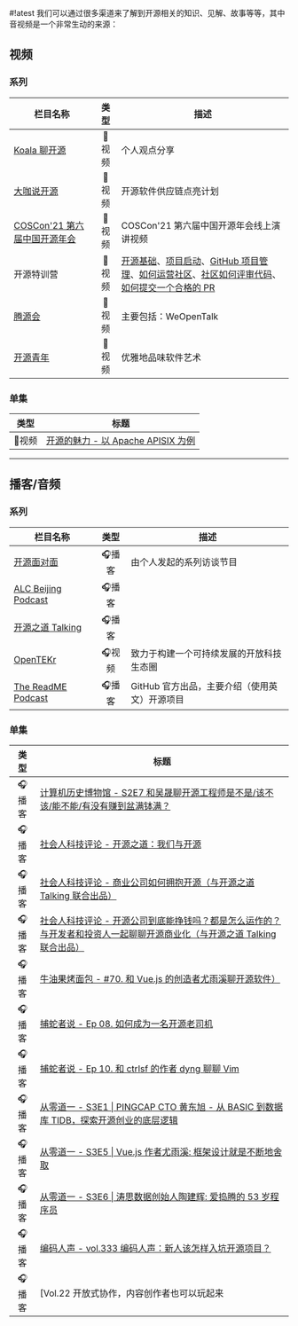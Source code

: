#!atest
我们可以通过很多渠道来了解到开源相关的知识、见解、故事等等，其中音视频是一个非常生动的来源：

## 视频

### 系列

| 栏目名称 | 类型 | 描述 |
|---|:---:|---|
| [Koala 聊开源](https://space.bilibili.com/489667127/) | 📼视频 | 个人观点分享 |
| [大咖说开源](https://space.bilibili.com/578074510/channel/seriesdetail?sid=694280) | 📼视频 | 开源软件供应链点亮计划 |
| [COSCon'21 第六届中国开源年会](https://space.bilibili.com/525037536/channel/collectiondetail?sid=63363) | 📼视频 | COSCon'21 第六届中国开源年会线上演讲视频 |
| 开源特训营 | 📼视频 | [开源基础](https://www.bilibili.com/video/BV1Pt4y1S7xj)、[项目启动](https://www.bilibili.com/video/BV1BK4y1Y7Xx)、[GitHub 项目管理](https://www.bilibili.com/video/BV1Sp4y1Y7kR)、[如何运营社区](https://www.bilibili.com/video/BV14p4y1e7PX)、[社区如何评审代码](https://www.bilibili.com/video/BV1Gi4y1E7pQ)、[如何提交一个合格的 PR](https://www.bilibili.com/video/BV1RV411m7Pn) |
| [腾源会](https://space.bilibili.com/1662325245) | 📼视频 | 主要包括：WeOpenTalk |
| [开源青年](https://space.bilibili.com/501806297) | 📼视频 | 优雅地品味软件艺术 |

### 单集

|类型|标题|
|:---:|---|
| 📼视频 | [开源的魅力 - 以 Apache APISIX 为例](https://www.youtube.com/watch?v=A_geiZHnvv8) |

---

## 播客/音频

### 系列

| 栏目名称 | 类型 | 描述 |
|---|:---:|---|
| [开源面对面](https://github.com/opensource-f2f/episode/) | 🎧播客 | 由个人发起的系列访谈节目 |
| [ALC Beijing Podcast](https://www.ximalaya.com/keji/37853515/) | 🎧播客 | |
| [开源之道 Talking](https://www.ximalaya.com/album/32915040) | 🎧播客 | |
| [OpenTEKr](https://space.bilibili.com/1177021647) | 🎧视频 | 致力于构建一个可持续发展的开放科技生态圈 |
| [The ReadME Podcast](https://github.com/readme/podcast/) | 🎧播客 | GitHub 官方出品，主要介绍（使用英文）开源项目 |

### 单集

|类型|标题|
|:---:|---|
| 🎧播客 | [计算机历史博物馆 - S2E7 和吴晟聊开源工程师是不是/该不该/能不能/有没有赚到盆满钵满？](https://www.xiaoyuzhoufm.com/episode/61eabab94675a08411f514b9) |
| 🎧播客 | [社会人科技评论 - 开源之道：我们与开源](https://techreview.social/14) |
| 🎧播客 | [社会人科技评论 - 商业公司如何拥抱开源（与开源之道 Talking 联合出品）](https://techreview.social/20) |
| 🎧播客 | [社会人科技评论 - 开源公司到底能挣钱吗？都是怎么运作的？与开发者和投资人一起聊聊开源商业化（与开源之道 Talking 联合出品）](https://techreview.social/21) |
| 🎧播客 | [牛油果烤面包 - #70. 和 Vue.js 的创造者尤雨溪聊开源软件）](https://avocadotoast.live/episodes/70/) |
| 🎧播客 | [捕蛇者说 - Ep 08. 如何成为一名开源老司机](https://pythonhunter.org/episodes/8) |
| 🎧播客 | [捕蛇者说 - Ep 10. 和 ctrlsf 的作者 dyng 聊聊 Vim](https://pythonhunter.org/episodes/10) |
| 🎧播客 | [从零道一 - S3E1 \| PINGCAP CTO 黄东旭 - 从 BASIC 到数据库 TIDB，探索开源创业的底层逻辑](https://0011.one/2021/03/06/S3E1/) |
| 🎧播客 | [从零道一 - S3E5 \| Vue.js 作者尤雨溪: 框架设计就是不断地舍取](https://0011.one/2021/07/23/S3E5/) |
| 🎧播客 | [从零道一 - S3E6 \| 涛思数据创始人陶建辉: 爱捣腾的 53 岁程序员](https://0011.one/2021/08/07/S3E6/) |
| 🎧播客 | [编码人声 - vol.333 编码人声：新人该怎样入坑开源项目？](https://dao.fm/2021/12/09/vol-333-%e7%bc%96%e7%a0%81%e4%ba%ba%e5%a3%b0%ef%bc%9a%e6%96%b0%e4%ba%ba%e8%af%a5%e6%80%8e%e6%a0%b7%e5%85%a5%e5%9d%91%e5%bc%80%e6%ba%90%e9%a1%b9%e7%9b%ae%ef%bc%9f/) |
| 🎧播客 | [Vol.22 开放式协作，内容创作者也可以玩起来 |开源年会成都跨界对话（上）](https://www.ximalaya.com/sound/482464145) |
